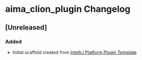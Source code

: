<!-- Keep a Changelog guide -> https://keepachangelog.com -->

# aima_clion_plugin Changelog

## [Unreleased]
### Added
- Initial scaffold created from [IntelliJ Platform Plugin Template](https://github.com/JetBrains/intellij-platform-plugin-template)
